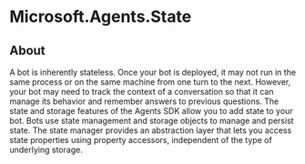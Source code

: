 # Microsoft.Agents.State

## About

A bot is inherently stateless. Once your bot is deployed, it may not run in the same process or on the same machine from one turn to the next. However, your bot may need to track the context of a conversation so that it can manage its behavior and remember answers to previous questions. The state and storage features of the Agents SDK allow you to add state to your bot. Bots use state management and storage objects to manage and persist state. The state manager provides an abstraction layer that lets you access state properties using property accessors, independent of the type of underlying storage.
